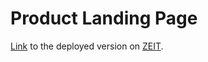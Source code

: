 # Product Landing Page

<a href="https://product-page.now.sh">Link</a> to the deployed version on <a href="https://zeit.co/home">ZEIT</a>.
